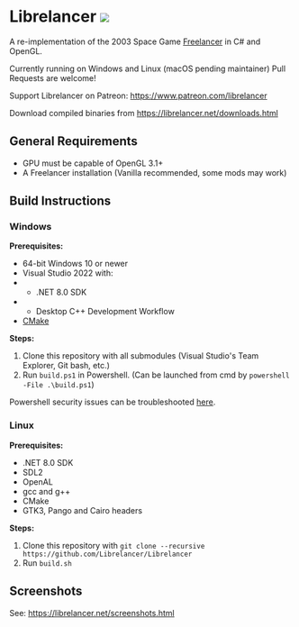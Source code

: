 # Librelancer [![](https://img.shields.io/badge/chat-on%20discord-green.svg)](https://discord.gg/QW2vzxx)
A re-implementation of the 2003 Space Game [Freelancer](https://en.wikipedia.org/wiki/Freelancer_(video_game)) in C# and OpenGL.

Currently running on Windows and Linux (macOS pending maintainer)
Pull Requests are welcome!

Support Librelancer on Patreon: https://www.patreon.com/librelancer


Download compiled binaries from https://librelancer.net/downloads.html

## General Requirements
* GPU must be capable of OpenGL 3.1+
* A Freelancer installation (Vanilla recommended, some mods may work)

## Build Instructions

### Windows
**Prerequisites:**

* 64-bit Windows 10 or newer
* Visual Studio 2022 with:
* * .NET 8.0 SDK
* *  Desktop C++ Development Workflow
* [CMake](https://cmake.org/)

**Steps:**

1. Clone this repository with all submodules (Visual Studio's Team Explorer, Git bash, etc.)
2. Run `build.ps1` in Powershell. (Can be launched from cmd by `powershell -File .\build.ps1`)

Powershell security issues can be troubleshooted [here](https://cakebuild.net/docs/tutorials/powershell-security).




### Linux

**Prerequisites:**

* .NET 8.0 SDK
* SDL2
* OpenAL
* gcc and g++
* CMake
* GTK3, Pango and Cairo headers


**Steps:**

1. Clone this repository with `git clone --recursive https://github.com/Librelancer/Librelancer`
2. Run `build.sh`


## Screenshots
See: https://librelancer.net/screenshots.html
